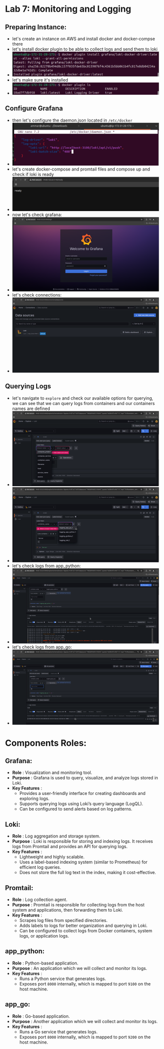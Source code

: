 # Lab 7: Monitoring and Logging

## Preparing Instance:

- let's create an instance on AWS and install docker and docker-compse there
- let's install docker plugin to be able to collect logs and send them to loki
- ![img](assets/image1.png)
- let's make sure it's installed
- ![img](assets/image2.png)

## Configure Grafana

- then let's configure the daemon.json located in `/etc/docker`
- ![img](assets/image3.png)
- let's create docker-compose and promtail files and compose up and check if loki is ready
- ![img](assets/image4.png)
- now let's check grafana:
- ![img](assets/image5.png)
- let's check connections:
- ![](assets/image6.png)

## Querying Logs

- let's navigate to `explore` and check our available options for querying, we can see that we can query logs from containers and our containers names are defined
- ![img](assets/image7.png)
- ![img](assets/image8.png)
- let's check logs from app_python:
- ![img](assets/image9.png)
- let's check logs from app_go:
- ![](assets/image10.png)

# Components Roles:

## Grafana:

* **Role** : Visualization and monitoring tool.
* **Purpose** : Grafana is used to query, visualize, and analyze logs stored in Loki.
* **Key Features** :
  * Provides a user-friendly interface for creating dashboards and exploring logs.
  * Supports querying logs using Loki’s query language (LogQL).
  * Can be configured to send alerts based on log patterns.

## Loki:

* **Role** : Log aggregation and storage system.
* **Purpose** : Loki is responsible for storing and indexing logs. It receives logs from Promtail and provides an API for querying logs.
* **Key Features** :
  * Lightweight and highly scalable.
  * Uses a label-based indexing system (similar to Prometheus) for efficient log queries.
  * Does not store the full log text in the index, making it cost-effective.

## Promtail:

* **Role** : Log collection agent.
* **Purpose** : Promtail is responsible for collecting logs from the host system and applications, then forwarding them to Loki.
* **Key Features** :
  * Scrapes log files from specified directories.
  * Adds labels to logs for better organization and querying in Loki.
  * Can be configured to collect logs from Docker containers, system logs, or application logs.

## app_python:

* **Role** : Python-based application.
* **Purpose** : An application which we will collect and monitor its logs.
* **Key Features** :
  * Runs a Python service that generates logs.
  * Exposes port `8000` internally, which is mapped to port `9100` on the host machine.

## app_go:

* **Role** : Go-based application.
* **Purpose** : Another application which we will collect and monitor its logs.
* **Key Features** :
  * Runs a Go service that generates logs.
  * Exposes port `8000` internally, which is mapped to port `9200` on the host machine.
